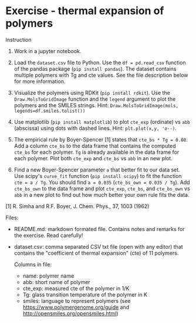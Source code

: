 # Exercise - thermal expansion of polymers

Instruction

1. Work in a jupyter notebook.

1. Load the `dataset.csv` file to Python. Use the `df = pd.read_csv` function of the pandas package (`pip install pandas`). The dataset contains multiple polymers with Tg and cte values. See the file description below for more information. 

2. Visualize the polymers using RDKit (`pip install rdkit`). Use the `Draw.MolsToGridImage` function and the `legend` argument to plot the polymers and the SMILES strings. Hint: `Draw.MolsToGridImage(mols, legends=df.smiles.tolist())`

3. Use matplotlib (`pip install matplotlib`) to plot `cte_exp` (ordinate) vs `abb` (abscissa) using dots with dashed lines. Hint: `plt.plot(x,y, 'o--)`.

4. The empirical rule by Boyer-Spencer [1] states that `cte_bs * Tg = 0.08`. Add a column `cte_bs` to the data frame that contains the computed `cte_bs` for each polymer. `Tg` is already available in the data frame for each polymer. Plot both `cte_exp` and `cte_bs` vs `abb` in an new plot.

5. Find a new Boyer-Spencer parameter `a` that better fit to our data set. Use scipy's `curve_fit` function (`pip install scipy`) to fit the function `cte = a / Tg`. You should find `a = 0.035` (`cte_bs_own = 0.035 / Tg`). Add `cte_bs_own` to the data frame and plot `cte_exp`, `cte_bs`, and `cte_bs_own` vs `abb` in a new plot to find out how much better your own rule fits the data.


[1] R. Simha and R.F. Boyer, J. Chem. Phys., 37, 1003 (1962)


Files:

 - README.md: markdown formated file. Contains notes and remarks for the exercise. Read carefully!

 - dataset.csv: comma separated CSV txt file (open with any editor) that contains the "coefficient of thermal expansion" (cte) of 11 polymers. 
    
    Columns in file: 
    - name: polymer name
    - abb: short name of polymer 
    - cte_exp: measured cte of the polymer in 1/K
    - Tg: glass transition temperature of the polymer in K
    - smiles: language to represent polymers (see https://www.polymergenome.org/guide and http://opensmiles.org/opensmiles.html)
